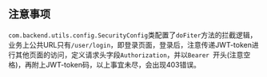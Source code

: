 ## 注意事项
`com.backend.utils.config.SecurityConfig`类配置了`doFiter`方法的拦截逻辑，业务上公共URL只有`/user/login`，即登录页面，登录后，注意传递JWT-token进行其他页面的访问，定义请求头字段`Authorization`，并以`Bearer `开头(注意空格)，再附上JWT-token码，以上事宜未尽，会出现403错误。